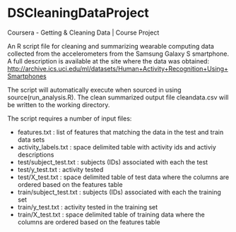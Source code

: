 DSCleaningDataProject
=====================

Coursera - Getting &amp; Cleaning Data | Course Project

An R script file for cleaning and summarizing wearable computing data collected from the accelerometers from the Samsung Galaxy S smartphone. A full description is available at the site where the data was obtained: 
http://archive.ics.uci.edu/ml/datasets/Human+Activity+Recognition+Using+Smartphones 

The script will automatically execute when sourced in using source(run_analysis.R). The clean summarized output file cleandata.csv will be written to the working directory.

The script requires a number of input files:
* features.txt            : list of features that matching the data in the test and train data sets
* activity_labels.txt     : space delimited table with activity ids and activiy descriptions
* test/subject_test.txt   : subjects (IDs) associated with each the test
* test/y_test.txt         : activity tested
* test/X_test.txt         : space delimited table of test data where the columns are ordered based on the features table
* train/subject_test.txt  : subjects (IDs) associated with each the training set
* train/y_test.txt        : activity tested in the training set
* train/X_test.txt        : space delimited table of training data where the columns are ordered based on the features table